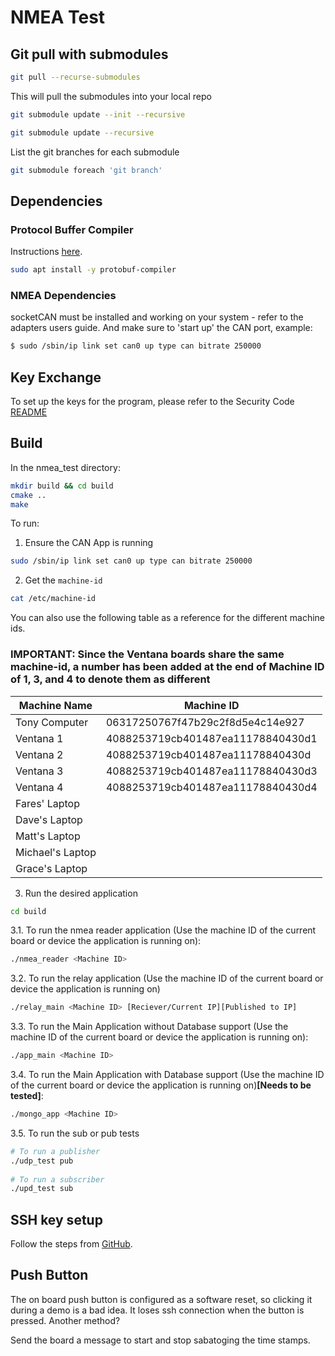 # NMEA Test

## Git pull with submodules

```bash
git pull --recurse-submodules
```

This will pull the submodules into your local repo

```bash
git submodule update --init --recursive
```

```bash
git submodule update --recursive
```

List the git branches for each submodule

```bash
git submodule foreach 'git branch'
```

## Dependencies

### Protocol Buffer Compiler

Instructions [here](https://grpc.io/docs/protoc-installation/).

```bash
sudo apt install -y protobuf-compiler
```

### NMEA Dependencies

socketCAN must be installed and working on your system - refer to the adapters users guide.  And make sure to 'start up' the CAN port, example:

```bash
$ sudo /sbin/ip link set can0 up type can bitrate 250000
```

## Key Exchange

To set up the keys for the program, please refer to the Security Code [README](https://github.com/Secure-DAQ-Capstone/daq-code/blob/main/README.md)
## Build

In the nmea_test directory:

```bash
mkdir build && cd build
cmake ..
make
```

To run:
1. Ensure the CAN App is running
```bash
sudo /sbin/ip link set can0 up type can bitrate 250000
```
2. Get the `machine-id`
```bash
cat /etc/machine-id
```
You can also use the following table as a reference for the different machine ids.
### IMPORTANT: Since the Ventana boards share the same machine-id, a number has been added at the end of Machine ID of 1, 3, and 4 to denote them as different

| Machine Name | Machine ID |
|--------------|-----------|
| Tony Computer | 06317250767f47b29c2f8d5e4c14e927 |
| Ventana 1 | 4088253719cb401487ea11178840430d1 |
| Ventana 2 | 4088253719cb401487ea11178840430d |
| Ventana 3 | 4088253719cb401487ea11178840430d3 |
| Ventana 4 | 4088253719cb401487ea11178840430d4 |
| Fares' Laptop | |
| Dave's Laptop | |
| Matt's Laptop | |
| Michael's Laptop | |
| Grace's Laptop | |

3. Run the desired application
```bash
cd build
```
   3.1. To run the nmea reader application (Use the machine ID of the current board or device the application is running on):
    
   ```bash
   ./nmea_reader <Machine ID>
   ```
  
   3.2. To run the relay application (Use the machine ID of the current board or device the application is running on)
  
   ```bash
   ./relay_main <Machine ID> [Reciever/Current IP][Published to IP]
   ```
   
   3.3. To run the Main Application without Database support (Use the machine ID of the current board or device the application is running on):
  
   ```bash
   ./app_main <Machine ID>
   ```
   
   3.4. To run the Main Application with Database support (Use the machine ID of the current board or device the application is running on)**[Needs to be tested]**:
   
   ```bash
   ./mongo_app <Machine ID>
   ```

   3.5. To run the sub or pub tests
   
   ```bash
   # To run a publisher
   ./udp_test pub 
    
   # To run a subscriber
   ./upd_test sub
   ```
  
## SSH key setup

Follow the steps from [GitHub](https://docs.github.com/en/authentication/connecting-to-github-with-ssh/generating-a-new-ssh-key-and-adding-it-to-the-ssh-agent?platform=linux).


## Push Button

The on board push button is configured as a software reset, so clicking it during a demo is a bad idea. It loses ssh connection when the button is pressed. Another method?

Send the board a message to start and stop sabatoging the time stamps.
